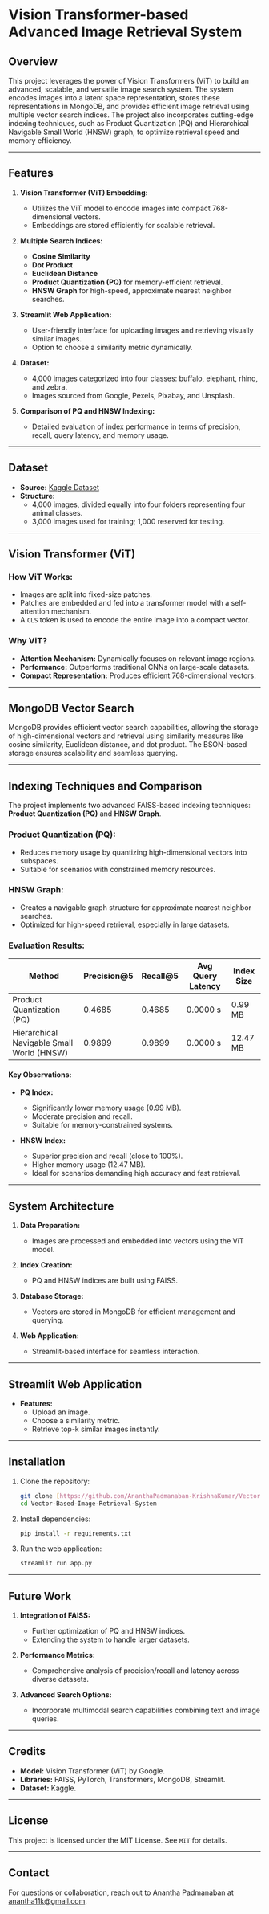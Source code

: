 # Vision Transformer-based Advanced Image Retrieval System

## Overview

This project leverages the power of Vision Transformers (ViT) to build an advanced, scalable, and versatile image search system. The system encodes images into a latent space representation, stores these representations in MongoDB, and provides efficient image retrieval using multiple vector search indices. The project also incorporates cutting-edge indexing techniques, such as Product Quantization (PQ) and Hierarchical Navigable Small World (HNSW) graph, to optimize retrieval speed and memory efficiency.

---

## Features

1. **Vision Transformer (ViT) Embedding:**
   - Utilizes the ViT model to encode images into compact 768-dimensional vectors.
   - Embeddings are stored efficiently for scalable retrieval.

2. **Multiple Search Indices:**
   - **Cosine Similarity**
   - **Dot Product**
   - **Euclidean Distance**
   - **Product Quantization (PQ)** for memory-efficient retrieval.
   - **HNSW Graph** for high-speed, approximate nearest neighbor searches.

3. **Streamlit Web Application:**
   - User-friendly interface for uploading images and retrieving visually similar images.
   - Option to choose a similarity metric dynamically.

4. **Dataset:**
   - 4,000 images categorized into four classes: buffalo, elephant, rhino, and zebra.
   - Images sourced from Google, Pexels, Pixabay, and Unsplash.

5. **Comparison of PQ and HNSW Indexing:**
   - Detailed evaluation of index performance in terms of precision, recall, query latency, and memory usage.

---

## Dataset

- **Source:** [Kaggle Dataset](https://www.kaggle.com/datasets/ayushv322/animal-classification)
- **Structure:**
  - 4,000 images, divided equally into four folders representing four animal classes.
  - 3,000 images used for training; 1,000 reserved for testing.

---

## Vision Transformer (ViT)

### How ViT Works:
- Images are split into fixed-size patches.
- Patches are embedded and fed into a transformer model with a self-attention mechanism.
- A `CLS` token is used to encode the entire image into a compact vector.

### Why ViT?
- **Attention Mechanism:** Dynamically focuses on relevant image regions.
- **Performance:** Outperforms traditional CNNs on large-scale datasets.
- **Compact Representation:** Produces efficient 768-dimensional vectors.

---

## MongoDB Vector Search

MongoDB provides efficient vector search capabilities, allowing the storage of high-dimensional vectors and retrieval using similarity measures like cosine similarity, Euclidean distance, and dot product. The BSON-based storage ensures scalability and seamless querying.

---

## Indexing Techniques and Comparison

The project implements two advanced FAISS-based indexing techniques: **Product Quantization (PQ)** and **HNSW Graph**.

### Product Quantization (PQ):
- Reduces memory usage by quantizing high-dimensional vectors into subspaces.
- Suitable for scenarios with constrained memory resources.

### HNSW Graph:
- Creates a navigable graph structure for approximate nearest neighbor searches.
- Optimized for high-speed retrieval, especially in large datasets.

### Evaluation Results:

| Method                                | Precision@5 | Recall@5 | Avg Query Latency | Index Size |
|---------------------------------------|-------------|----------|-------------------|------------|
| Product Quantization (PQ)            | 0.4685      | 0.4685   | 0.0000 s          | 0.99 MB    |
| Hierarchical Navigable Small World (HNSW) | 0.9899      | 0.9899   | 0.0000 s          | 12.47 MB   |

#### Key Observations:
- **PQ Index:**
  - Significantly lower memory usage (0.99 MB).
  - Moderate precision and recall.
  - Suitable for memory-constrained systems.

- **HNSW Index:**
  - Superior precision and recall (close to 100%).
  - Higher memory usage (12.47 MB).
  - Ideal for scenarios demanding high accuracy and fast retrieval.

---

## System Architecture

1. **Data Preparation:**
   - Images are processed and embedded into vectors using the ViT model.

2. **Index Creation:**
   - PQ and HNSW indices are built using FAISS.

3. **Database Storage:**
   - Vectors are stored in MongoDB for efficient management and querying.

4. **Web Application:**
   - Streamlit-based interface for seamless interaction.

---

## Streamlit Web Application

- **Features:**
  - Upload an image.
  - Choose a similarity metric.
  - Retrieve top-k similar images instantly.

---

## Installation

1. Clone the repository:
   ```bash
   git clone [https://github.com/AnanthaPadmanaban-KrishnaKumar/Vector-Based-Image-Retrieval-System.git](https://github.com/AnanthaPadmanaban-KrishnaKumar/Vector-Based-Image-Retrieval-System.git)
   cd Vector-Based-Image-Retrieval-System
   ```

2. Install dependencies:
   ```bash
   pip install -r requirements.txt
   ```

3. Run the web application:
   ```bash
   streamlit run app.py
   ```

---

## Future Work

1. **Integration of FAISS:**
   - Further optimization of PQ and HNSW indices.
   - Extending the system to handle larger datasets.

2. **Performance Metrics:**
   - Comprehensive analysis of precision/recall and latency across diverse datasets.

3. **Advanced Search Options:**
   - Incorporate multimodal search capabilities combining text and image queries.

---

## Credits

- **Model:** Vision Transformer (ViT) by Google.
- **Libraries:** FAISS, PyTorch, Transformers, MongoDB, Streamlit.
- **Dataset:** Kaggle.

---

## License

This project is licensed under the MIT License. See `MIT` for details.

---

## Contact

For questions or collaboration, reach out to Anantha Padmanaban at anantha11k@gmail.com.
